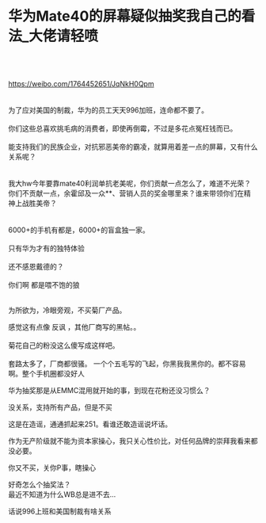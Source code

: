 # 华为Mate40的屏幕疑似抽奖我自己的看法_大佬请轻喷


<img id="aimg_F57hh" onclick="zoom(this, this.src, 0, 0, 0)" class="zoom" src="https://i.w3tt.com/images/o7aOb.png" onmouseover="img_onmouseoverfunc(this)" onload="thumbImg(this)" border="0" alt="" /><br />
<br />
<br />
<br />
https://weibo.com/1764452651/JqNkH0Qpm<br />
<br />
<br />
为了应对美国的制裁，华为的员工天天996加班，连命都不要了。<br />
<br />
你们这些总喜欢挑毛病的消费者，即使再倒霉，不过是多花点冤枉钱而已。<br />
<br />
能支持我们的民族企业，对抗邪恶美帝的霸凌，就算用着差一点的屏幕，又有什么关系呢？<br />
<br />
<br />
我大hw今年要靠mate40利润单抗老美呢，你们贡献一点怎么了，难道不光荣？你们不贡献一点，余霍邱及一众**、营销人员的奖金哪里来？谁来带领你们在精神上战胜美帝？<br />
<br />
<br />
6000+的手机有都是，6000+的盲盒独一家。<br />
<br />
只有华为才有的独特体验<br />
<br />
还不感恩戴德的？<br />
<br />
你们啊 都是喂不饱的狼<br />
<br />
<img id="aimg_OZJm9" onclick="zoom(this, this.src, 0, 0, 0)" class="zoom" src="https://i.w3tt.com/images/o7McP.png" onmouseover="img_onmouseoverfunc(this)" onload="thumbImg(this)" border="0" alt="" />

为所欲为，冷眼旁观，不买菊厂产品。

感觉这有点像 反讽 ，其他厂商写的黑帖。。<br />
<br />
菊花自己的粉没这么傻写成这样吧。<br />
<br />
套路太多了，厂商都很骚。 一个个五毛写的飞起，你黑我我黑你的。都不容易啊。整个手机圈都没好人

华为抽奖那是从EMMC混用就开始的事，到现在花粉还没习惯么？<br />


没关系，支持所有产品，但是不买

这是在造谣，通通抓起来251。看谁还敢造谣说坏话。

作为无产阶级就不能为资本家操心，我只关心性价比，对任何品牌的崇拜我看来都没必要。<img id="aimg_lYNyL" onclick="zoom(this, this.src, 0, 0, 0)" class="zoom" src="https://cdn.jsdelivr.net/gh/hishis/forum-master/public/images/patch.gif" onmouseover="img_onmouseoverfunc(this)" onload="thumbImg(this)" border="0" alt="" />

你又不买，关你P事，瞎操心

好奇怎么个抽奖法？<br />
最近不知道为什么WB总是进不去...

话说996上班和美国制裁有啥关系<img src="static/image/smiley/default/smile.gif" smilieid="1" border="0" alt="" />
